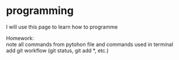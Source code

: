 # programming
I will use this page to learn how to programme


Homework:  
note all commands from pytohon file and commands used in terminal  
add git workflow (git status, git add *, etc.)